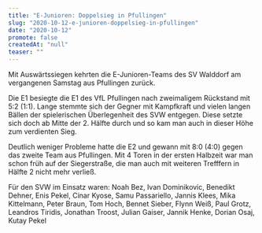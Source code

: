 ```yaml
---
title: "E-Junioren: Doppelsieg in Pfullingen"
slug: "2020-10-12-e-junioren-doppelsieg-in-pfullingen"
date: "2020-10-12"
promote: false
createdAt: "null"
teaser: ""
---
```

Mit Auswärtssiegen kehrten die E-Junioren-Teams des SV Walddorf am vergangenen Samstag aus Pfullingen zurück.


Die E1 besiegte die E1 des VfL Pfullingen nach zweimaligem Rückstand mit 5:2 (1:1). Lange stemmte sich der Gegner mit Kampfkraft und vielen langen Bällen der spielerischen Überlegenheit des SVW entgegen. Diese setzte sich doch ab Mitte der 2. Hälfte durch und so kam man auch in dieser Höhe zum verdienten Sieg.


Deutlich weniger Probleme hatte die E2 und gewann mit 8:0 (4:0) gegen das zweite Team aus Pfullingen. Mit 4 Toren in der ersten Halbzeit war man schon früh auf der Siegerstraße, die man auch mit weiteren Trefffern in Hälfte 2 nicht mehr verließ. 


Für den SVW im Einsatz waren: Noah Bez, Ivan Dominikovic, Benedikt Dehner, Enis Pekel, Cinar Kyose, Samu Passariello, Jannis Klees, Mika Kittelmann, Peter Braun, Tom Hoch, Bennet Sieber, Flynn Weiß, Paul Grotz, Leandros Tiridis, Jonathan Troost, Julian Gaiser, Jannik Henke, Dorian Osaj, Kutay Pekel

